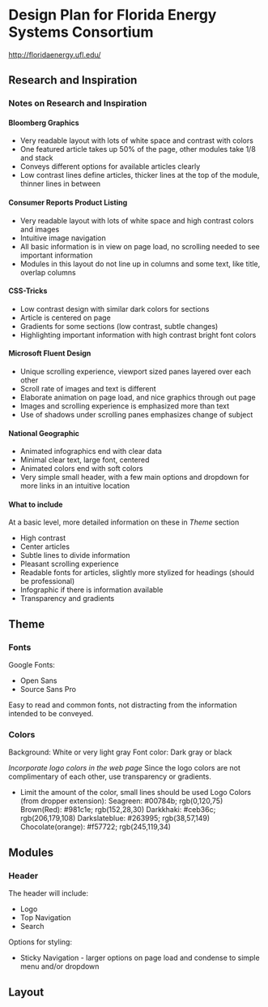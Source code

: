 # Design Plan for Florida Energy Systems Consortium
<http://floridaenergy.ufl.edu/>

## Research and Inspiration

### Notes on Research and Inspiration
#### Bloomberg Graphics
* Very readable layout with lots of white space and contrast with colors
* One featured article takes up 50% of the page, other modules take 1/8 and stack
* Conveys different options for available articles clearly
* Low contrast lines define articles, thicker lines at the top of the module, thinner lines in between

#### Consumer Reports Product Listing
* Very readable layout with lots of white space and high contrast colors and images
* Intuitive image navigation
* All basic information is in view on page load, no scrolling needed to see important information
* Modules in this layout do not line up in columns and some text, like title, overlap columns

#### CSS-Tricks
* Low contrast design with similar dark colors for sections
* Article is centered on page
* Gradients for some sections (low contrast, subtle changes)
* Highlighting important information with high contrast bright font colors

#### Microsoft Fluent Design
* Unique scrolling experience, viewport sized panes layered over each other
* Scroll rate of images and text is different
* Elaborate animation on page load, and nice graphics through out page
* Images and scrolling experience is emphasized more than text
* Use of shadows under scrolling panes emphasizes change of subject

#### National Geographic
* Animated infographics end with clear data
* Minimal clear text, large font, centered
* Animated colors end with soft colors
* Very simple small header, with a few main options and dropdown for more links in an intuitive location

#### What to include 
At a basic level, more detailed information on these in *Theme* section
* High contrast
* Center articles
* Subtle lines to divide information
* Pleasant scrolling experience
* Readable fonts for articles, slightly more stylized for headings (should be professional)
* Infographic if there is information available
* Transparency and gradients 

## Theme
### Fonts
Google Fonts:
* Open Sans
* Source Sans Pro

Easy to read and common fonts, not distracting from the information intended to be conveyed.

### Colors
Background: White or very light gray
Font color: Dark gray or black

*Incorporate logo colors in the web page*
Since the logo colors are not complimentary of each other, use transparency or gradients. 
* Limit the amount of the color, small lines should be used
Logo Colors (from dropper extension):
Seagreen: #00784b; rgb(0,120,75)
Brown(Red): #981c1e; rgb(152,28,30)
Darkkhaki: #ceb36c; rgb(206,179,108)
Darkslateblue: #263995; rgb(38,57,149)
Chocolate(orange): #f57722; rgb(245,119,34)

## Modules
### Header
The header will include:
* Logo
* Top Navigation
* Search

Options for styling:
* Sticky Navigation - larger options on page load and condense to simple menu and/or dropdown

###

## Layout



